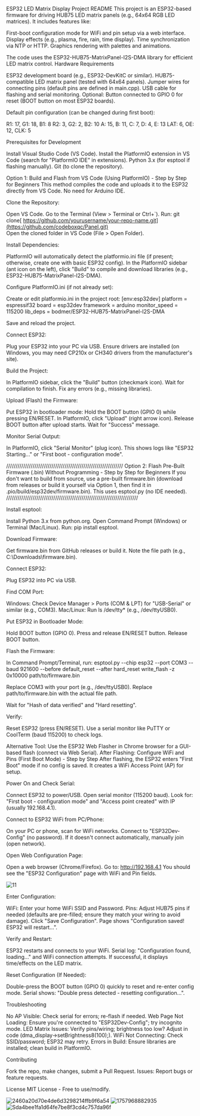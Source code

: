 ESP32 LED Matrix Display Project README
This project is an ESP32-based firmware for driving HUB75 LED matrix panels (e.g., 64x64 RGB LED matrices). It includes features like:

First-boot configuration mode for WiFi and pin setup via a web interface.
Display effects (e.g., plasma, fire, rain, time display).
Time synchronization via NTP or HTTP.
Graphics rendering with palettes and animations.

The code uses the ESP32-HUB75-MatrixPanel-I2S-DMA library for efficient LED matrix control.
Hardware Requirements

ESP32 development board (e.g., ESP32-DevKitC or similar).
HUB75-compatible LED matrix panel (tested with 64x64 panels).
Jumper wires for connecting pins (default pins are defined in main.cpp).
USB cable for flashing and serial monitoring.
Optional: Button connected to GPIO 0 for reset (BOOT button on most ESP32 boards).

Default pin configuration (can be changed during first boot):

R1: 17, G1: 18, B1: 8
R2: 3, G2: 2, B2: 10
A: 15, B: 11, C: 7, D: 4, E: 13
LAT: 6, OE: 12, CLK: 5

Prerequisites for Development

Install Visual Studio Code (VS Code).
Install the PlatformIO extension in VS Code (search for "PlatformIO IDE" in extensions).
Python 3.x (for esptool if flashing manually).
Git (to clone the repository).

Option 1: Build and Flash from VS Code (Using PlatformIO) - Step by Step for Beginners
This method compiles the code and uploads it to the ESP32 directly from VS Code. No need for Arduino IDE.

Clone the Repository:

Open VS Code.
Go to the Terminal (View > Terminal or Ctrl+`).
Run: git clone[ https://github.com/yourusername/your-repo-name.git](https://github.com/codeboxqc/Panel.git)  
Open the cloned folder in VS Code (File > Open Folder).


Install Dependencies:

PlatformIO will automatically detect the platformio.ini file (if present; otherwise, create one with basic ESP32 config).
In the PlatformIO sidebar (ant icon on the left), click "Build" to compile and download libraries (e.g., ESP32-HUB75-MatrixPanel-I2S-DMA).


Configure PlatformIO.ini (if not already set):

Create or edit platformio.ini in the project root:
[env:esp32dev]
platform = espressif32
board = esp32dev
framework = arduino
monitor_speed = 115200
lib_deps = 
bodmer/ESP32-HUB75-MatrixPanel-I2S-DMA


Save and reload the project.


Connect ESP32:

Plug your ESP32 into your PC via USB.
Ensure drivers are installed (on Windows, you may need CP210x or CH340 drivers from the manufacturer's site).


Build the Project:

In PlatformIO sidebar, click the "Build" button (checkmark icon).
Wait for compilation to finish. Fix any errors (e.g., missing libraries).


Upload (Flash) the Firmware:

Put ESP32 in bootloader mode: Hold the BOOT button (GPIO 0) while pressing EN/RESET.
In PlatformIO, click "Upload" (right arrow icon).
Release BOOT button after upload starts.
Wait for "Success" message.


Monitor Serial Output:

In PlatformIO, click "Serial Monitor" (plug icon).
This shows logs like "ESP32 Starting..." or "First boot - configuration mode".





//////////////////////////////////////////////////////////////
Option 2: Flash Pre-Built Firmware (.bin) Without Programming - Step by Step for Beginners
If you don't want to build from source, use a pre-built firmware.bin (download from releases or build it yourself via Option 1, then find it in .pio/build/esp32dev/firmware.bin).
This uses esptool.py (no IDE needed).
//////////////////////////////////////////////////////////////////////


Install esptool:

Install Python 3.x from python.org.
Open Command Prompt (Windows) or Terminal (Mac/Linux).
Run: pip install esptool.


Download Firmware:

Get firmware.bin from GitHub releases or build it.
Note the file path (e.g., C:\Downloads\firmware.bin).


Connect ESP32:

Plug ESP32 into PC via USB.


Find COM Port:

Windows: Check Device Manager > Ports (COM & LPT) for "USB-Serial" or similar (e.g., COM3).
Mac/Linux: Run ls /dev/tty* (e.g., /dev/ttyUSB0).


Put ESP32 in Bootloader Mode:

Hold BOOT button (GPIO 0).
Press and release EN/RESET button.
Release BOOT button.


Flash the Firmware:

In Command Prompt/Terminal, run:   esptool.py --chip esp32 --port COM3 --baud 921600 --before default_reset --after hard_reset write_flash -z 0x10000 path/to/firmware.bin



Replace COM3 with your port (e.g., /dev/ttyUSB0).
Replace path/to/firmware.bin with the actual file path.


Wait for "Hash of data verified" and "Hard resetting".


Verify:

Reset ESP32 (press EN/RESET).
Use a serial monitor like PuTTY or CoolTerm (baud 115200) to check logs.



Alternative Tool: Use the ESP32 Web Flasher in Chrome browser for a GUI-based flash (connect via Web Serial).
After Flashing: Configure WiFi and Pins (First Boot Mode) - Step by Step
After flashing, the ESP32 enters "First Boot" mode if no config is saved. It creates a WiFi Access Point (AP) for setup.

Power On and Check Serial:

Connect ESP32 to power/USB.
Open serial monitor (115200 baud).
Look for: "First boot - configuration mode" and "Access point created" with IP (usually 192.168.4.1).


Connect to ESP32 WiFi from PC/Phone:

On your PC or phone, scan for WiFi networks.
Connect to "ESP32Dev-Config" (no password).
If it doesn't connect automatically, manually join (open network).


Open Web Configuration Page:

Open a web browser (Chrome/Firefox).
Go to: http://192.168.4.1
You should see the "ESP32 Configuration" page with WiFi and Pin fields.

 ![11](https://github.com/user-attachments/assets/8cd0688f-fd29-48e3-bb45-1cc8998d98a2)


Enter Configuration:

WiFi: Enter your home WiFi SSID and Password.
Pins: Adjust HUB75 pins if needed (defaults are pre-filled; ensure they match your wiring to avoid damage).
Click "Save Configuration".
Page shows "Configuration saved! ESP32 will restart...".


Verify and Restart:

ESP32 restarts and connects to your WiFi.
Serial log: "Configuration found, loading..." and WiFi connection attempts.
If successful, it displays time/effects on the LED matrix.


Reset Configuration (If Needed):

Double-press the BOOT button (GPIO 0) quickly to reset and re-enter config mode.
Serial shows: "Double press detected - resetting configuration...".



Troubleshooting

No AP Visible: Check serial for errors; re-flash if needed.
Web Page Not Loading: Ensure you're connected to "ESP32Dev-Config"; try incognito mode.
LED Matrix Issues: Verify pins/wiring; brightness too low? Adjust in code (dma_display->setBrightness8(100);).
WiFi Not Connecting: Check SSID/password; ESP32 may retry.
Errors in Build: Ensure libraries are installed; clean build in PlatformIO.

Contributing

Fork the repo, make changes, submit a Pull Request.
Issues: Report bugs or feature requests.

License
MIT License - Free to use/modify.


![2460a20d70e4de6d3298214ffb9f6a54](https://github.com/user-attachments/assets/46db8025-7766-4377-9773-d78f9dca8e93)
![1757968882935](https://github.com/user-attachments/assets/42c1f722-4faa-447a-8d5f-3ceb506a8543)
![Sda4bee1fa1d64fe7be8f3cd4c757da96f](https://github.com/user-attachments/assets/44a9d76b-e05e-421d-a626-35b0df0d00b7)

